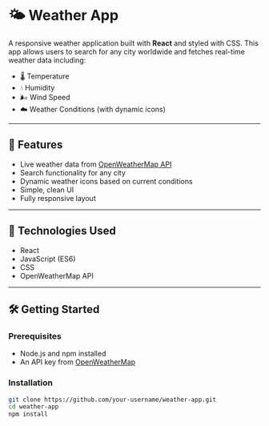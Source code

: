 # 🌤️ Weather App

A responsive weather application built with **React** and styled with CSS. This app allows users to search for any city worldwide and fetches real-time weather data including:

- 🌡️ Temperature
- 💧 Humidity
- 🌬️ Wind Speed
- ☁️ Weather Conditions (with dynamic icons)

---

## 🚀 Features

- Live weather data from [OpenWeatherMap API](https://openweathermap.org/api)
- Search functionality for any city
- Dynamic weather icons based on current conditions
- Simple, clean UI
- Fully responsive layout

---

## 🔧 Technologies Used

- React
- JavaScript (ES6)
- CSS
- OpenWeatherMap API

---

## 🛠️ Getting Started

### Prerequisites

- Node.js and npm installed
- An API key from [OpenWeatherMap](https://openweathermap.org/api)

### Installation

```bash
git clone https://github.com/your-username/weather-app.git
cd weather-app
npm install
